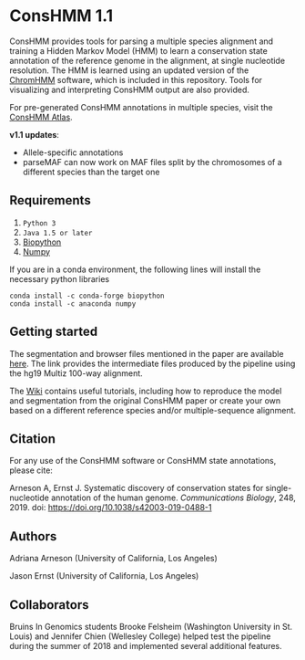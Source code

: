 # ConsHMM 1.1

ConsHMM provides tools for parsing a multiple species alignment and training a Hidden Markov Model (HMM) to learn a conservation state annotation of the reference genome in the alignment, at single nucleotide resolution. The HMM is learned using an updated version of the [ChromHMM](http://compbio.mit.edu/ChromHMM/) software, which is included in this repository. Tools for visualizing and interpreting ConsHMM output are also provided. 

For pre-generated ConsHMM annotations in multiple species, visit the [ConsHMM Atlas](https://ernstlab.biolchem.ucla.edu/).

**v1.1 updates**:
* Allele-specific annotations
* parseMAF can now work on MAF files split by the chromosomes of a different species than the target one

## Requirements
1. `Python 3`
2. `Java 1.5 or later`
2. [Biopython](http://biopython.org/wiki/Download)
3. [Numpy](http://www.numpy.org/)

If you are in a conda environment, the following lines will install the necessary python libraries
```
conda install -c conda-forge biopython
conda install -c anaconda numpy
```

## Getting started
The segmentation and browser files mentioned in the paper are available [here](https://public.hoffman2.idre.ucla.edu/ernst/Y7TZG/). The link provides the intermediate files produced by the pipeline using the hg19 Multiz 100-way alignment.

The [Wiki](https://github.com/ernstlab/ConsHMM/wiki) contains useful tutorials, including how to reproduce the model and segmentation from the original ConsHMM paper or create your own based on a different reference species and/or multiple-sequence alignment.

## Citation

For any use of the ConsHMM software or ConsHMM state annotations, please cite:

Arneson A, Ernst J. Systematic discovery of conservation states for single-nucleotide annotation of the human genome. *Communications Biology*, 248, 2019. doi: https://doi.org/10.1038/s42003-019-0488-1

## Authors

Adriana Arneson (University of California, Los Angeles)

Jason Ernst (University of California, Los Angeles)

## Collaborators

Bruins In Genomics students Brooke Felsheim (Washington University in St. Louis) and Jennifer Chien (Wellesley College) helped test the pipeline during the summer of 2018 and implemented several additional features.
